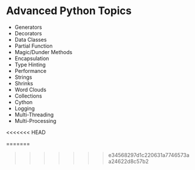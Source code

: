 # Advanced Python Topics
* Generators
* Decorators
* Data Classes
* Partial Function
* Magic/Dunder Methods
* Encapsulation
* Type Hinting
* Performance 
* Strings
* Shrinks
* Word Clouds
* Collections
* Cython
* Logging
* Multi-Threading
* Multi-Processing
       
<<<<<<< HEAD
     
=======
    
>>>>>>> e34568297d1c220631a7746573aa24622d8c57b2
  
